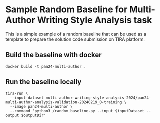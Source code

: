 # Sample Random Baseline for Multi-Author Writing Style Analysis task

This is a simple example of a random baseline that can be used as a template to prepare the solution code submission on TIRA platform.

## Build the baseline with docker

```
docker build -t pan24-multi-author .
```

## Run the baseline locally

```
tira-run \
  --input-dataset multi-author-writing-style-analysis-2024/pan24-multi-author-analysis-validation-20240219_0-training \
  --image pan24-multi-author \
  --command 'python3 /random_baseline.py --input $inputDataset --output $outputDir'
```
